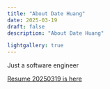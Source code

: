 ```yaml
---
title: "About Date Huang"
date: 2025-03-19
draft: false
description: "About Date Huang"

lightgallery: true
---
```


Just a software engineer

[Resume 20250319 is here](./resume_20250319_rev1.pdf)
